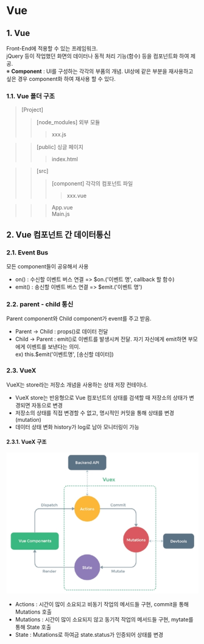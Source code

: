 ﻿# Vue

## 1. Vue  
Front-End에 적용할 수 있는 프레임워크.  
jQuery 등이 작업했던 화면의 데이터나 동적 처리 기능(함수) 등을 컴포넌트화 하여 제공.  
※ <b>Component</b> : UI를 구성하는 각각의 부품의 개념. UI상에 같은 부분을 재사용하고 싶은 경우 component화 하여 재사용 할 수 있다.  

### 1.1. Vue 폴더 구조  
>[Project]  
>> [node_modules] 외부 모듈  
>>> xxx.js  

>> [public] 싱글 페이지  
>>> index.html  

>> [src]  
>>> [component] 각각의 컴포넌트 파일  
>>>> xxx.vue  

>>> App.vue  
>>> Main.js  


## 2. Vue 컴포넌트 간 데이터통신

### 2.1. Event Bus  
모든 component들이 공유해서 사용
- on() : 수신할 이벤트 버스 연결 => $on.('이벤트 명', callback 할 함수)  
- emit() :   송신할 이벤트 버스 연결 => $emit.('이벤트 명')  

### 2.2. parent - child 통신  
Parent component와 Child component가 event를 주고 받음.
- Parent -> Child : props()로 데이터 전달  
- Child -> Parent : emit()로 이벤트를 발생시켜 전달. 자기 자신에게 emit하면 부모에게 이벤트를 보낸다는 의미.  
ex) this.$emit('이벤트명', [송신할 데이터])

### 2.3. VueX  
VueX는 store라는 저장소 개념을 사용하는 상태 저장 컨테이너.  
- VueX store는 반응형으로 Vue 컴포넌트의 상태를 검색할 때 저장소의 상태가 변경되면 자동으로 변경  
- 저장소의 상태를 직접 변경할 수 없고, 명시적인 커밋을 통해 상태를 변경(mutation)  
- 데이터 상태 변화 history가 log로 남아 모니터링이 가능  

#### 2.3.1. VueX 구조  
![VuexImg](./vuex.PNG)  
- Actions : 시간이 많이 소요되고 비동기 작업의 메서드들 구현, commit을 통해 Mutations 호출  
- Mutations : 시간이 많이 소요되지 않고 동기적 작업의 메서드들 구현, mytate를 통해  State 호출  
- State : Mutations로 하여금 state.status가 인증되어 상태를 변경  


